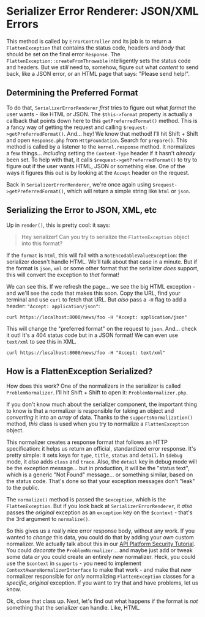 # Serializer Error Renderer: JSON/XML Errors

This method is called by `ErrorController` and its job is to return a
`FlattenException` that contains the status code, headers and *body* that should
be set on the final error `Response`. The `FlattenException::createFromThrowable`
intelligently sets the status code and headers. But we *still* need to, somehow,
figure out what *content* to send back, like a JSON error, or an HTML page that
says: "Please send help!".

## Determining the Preferred Format

To do that, `SerializerErrorRenderer` *first* tries to figure out what *format*
the user wants - like HTML or JSON. The `$this->format` property is actually a
callback that points down here to this `getPreferredFormat()` method. This is a
fancy way of getting the request and calling `$request->getPreferredFormat()`.
And... hey! We know that method! I'll hit Shift + Shift and open `Response.php`
from `HttpFoundation`. Search for `prepare()`. This method is called by a listener
to the `kernel.response` method. It normalizes a few things... *including* setting
the `Content-Type` header if it hasn't *already* been set. To help with that, it
calls `$request->getPreferredFormat()` to try to figure out if the user wants
HTML, JSON or something else. One of the ways it figures this out is by looking
at the `Accept` header on the request.

Back in `SerializerErrorRenderer`, we're once again using
`$request->getPreferredFormat()`, which will return a simple string like `html` or
`json`.

## Serializing the Error to JSON, XML, etc

Up in `render()`, this is pretty cool: it says:

> Hey serializer! Can you try to serialize the `FlattenException` object into
> this format?

If the `format` is `html`, this will fail with a `NotEncodableValueException`: the
serializer doesn't handle HTML. We'll talk about that case in a minute. But if
the format is `json`, `xml` or some other format that the serializer *does*
support, this will convert the exception to *that* format!

We can see this. If we refresh the page... we see the big HTML exception - and
we'll see the code that makes this soon. Copy the URL, find your terminal and
use `curl` to fetch that URL. But *also* pass a `-H` flag to add a header:
`"Accept: application/json"`:

```terminal-silent
curl https://localhost:8000/news/foo -H "Accept: application/json"
```

This will change the "preferred format" on the request to `json`. And... check it
out! It's a 404 status code but in a JSON format! We can even use `text/xml` to see
this in XML.

```terminal-silent
curl https://localhost:8000/news/foo -H "Accept: text/xml"
```

## How is a FlattenException Serialized?

How does this work? One of the normalizers in the serializer is called
`ProblemNormalizer`. I'll hit Shift + Shift to open it: `ProblemNormalizer.php`.

If you don't know much about the serializer component, the important thing to know
is that a normalizer is responsible for taking an object and *converting* it into
an *array* of data. Thanks to the `supportsNormalization()` method, *this* class
is used when you try to normalize a `FlattenException` object.

This normalizer creates a response format that follows an HTTP specification: it
helps us return an official, standardized error response. It's pretty simple: it
sets keys for `type`, `title`, `status` and `detail`. In `$debug` mode, it *also*
adds `class` and `trace`. Also, the `detail` key in debug mode will be the exception
message... but in production, it will be the "status text", which is a generic
"Not Found" message... or something similar, based on the status code. That's done
so that your exception messages don't "leak" to the public.

The `normalize()` method is passed the `$exception`, which is the `FlattenException`.
But if you look back at `SerializerErrorRenderer`, it *also* passes the
*original* exception as an `exception` key on the `$context` - that's the 3rd
argument to `normalize()`.

So this gives us a really nice error response body, without any work. If you wanted
to *change* this data, you could do that by adding your *own* custom normalizer.
We actually talk about this in our
[API Platform Security Tutorial](https://symfonycasts.com/screencast/api-platform-security/custom-normalizer).
You could *decorate* the `ProblemNormalizer`... and maybe just add or tweak some
data *or* you could create an entirely *new* normalizer. Heck, you could
use the `$context` in `supports` - you need to implement
`ContextAwareNormalizerInterface` to make that work - and make that *new*
normalizer responsible for *only* normalizing `FlattenException` classes for
a *specific*, *original* exception. If you want to try that and have problems,
let us know.

Ok, close that class up. Next, let's find out what happens if the format is *not*
something that the serializer can handle. Like, HTML.
